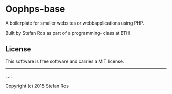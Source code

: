 Oophps-base
==================
 
A boilerplate for smaller websites or webbapplications using PHP.
 
Built by Stefan Ros as part of a programming- class at BTH
 
License 
------------------
 
This software is free software and carries a MIT license.
 
 
------------------
 .
..:
 
Copyright (c) 2015 Stefan Ros
 